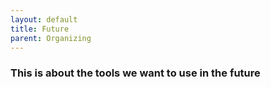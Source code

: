```yaml
---
layout: default
title: Future
parent: Organizing
---
```


### This is about the tools we want to use in the future
